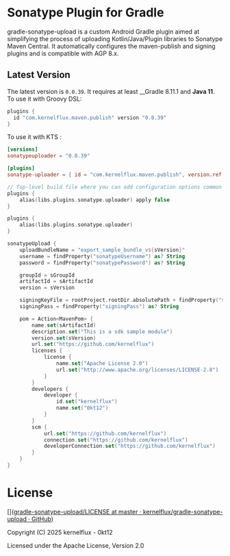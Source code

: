 # Sonatype Plugin for Gradle

gradle-sonatype-upload is a custom Android Gradle plugin aimed at simplifying the process of uploading Kotlin/Java/Plugin libraries to Sonatype Maven Central. It automatically configures the maven-publish and signing plugins and is compatible with AGP 8.x.

## Latest Version

The latest version is ``0.0.39``. It requires at least __Gradle 8.11.1 and __Java 11__.
To use it with Groovy DSL:

```gradle
plugins {
  id "com.kernelflux.maven.publish" version "0.0.39"
}
```

To use it with KTS :

```toml
[versions]
sonatypeuploader = "0.0.39"

[plugins]
sonatype-uploader = { id = "com.kernelflux.maven.publish", version.ref = "sonatypeuploader" }
```

```kts
// Top-level build file where you can add configuration options common to all sub-projects/modules.
plugins {
    alias(libs.plugins.sonatype.uploader) apply false
}
```

```kts
plugins {
    alias(libs.plugins.sonatype.uploader)
}

sonatypeUpload {
    uploadBundleName = "export_sample_bundle_v${sVersion}"
    username = findProperty("sonatypeUsername") as? String
    password = findProperty("sonatypePassword") as? String

    groupId = sGroupId
    artifactId = sArtifactId
    version = sVersion

    signingKeyFile = rootProject.rootDir.absolutePath + findProperty("signingKeyFile") as? String
    signingPass = findProperty("signingPass") as? String

    pom = Action<MavenPom> {
        name.set(sArtifactId)
        description.set("This is a sdk sample module")
        version.set(sVersion)
        url.set("https://github.com/kernelflux")
        licenses {
            license {
                name.set("Apache License 2.0")
                url.set("http://www.apache.org/licenses/LICENSE-2.0")
            }
        }
        developers {
            developer {
                id.set("kernelflux")
                name.set("0kt12")
            }
        }
        scm {
            url.set("https://github.com/kernelflux")
            connection.set("https://github.com/kernelflux")
            developerConnection.set("https://github.com/kernelflux")
        }
    }
}
```



# License

[]([gradle-sonatype-upload/LICENSE at master · kernelflux/gradle-sonatype-upload · GitHub](https://github.com/kernelflux/gradle-sonatype-upload/blob/master/LICENSE))

Copyright (C) 2025 kernelflux - 0kt12

Licensed under the Apache License, Version 2.0
